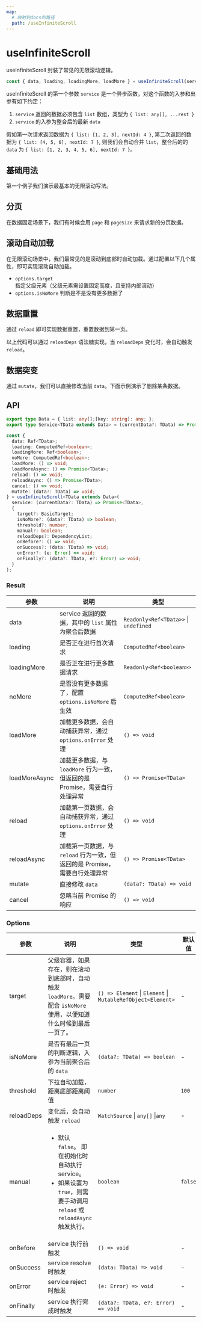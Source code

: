 ```yaml
---
map:
  # 映射到docs的路径
  path: /useInfiniteScroll
---
```


# useInfiniteScroll

useInfiniteScroll 封装了常见的无限滚动逻辑。

```ts
const { data, loading, loadingMore, loadMore } = useInfiniteScroll(service)
```

useInfiniteScroll 的第一个参数 `service` 是一个异步函数，对这个函数的入参和出参有如下约定：

1. `service` 返回的数据必须包含 `list` 数组，类型为 `{ list: any[], ...rest }`
2. `service` 的入参为整合后的最新 `data`

假如第一次请求返回数据为 `{ list: [1, 2, 3], nextId: 4 }`, 第二次返回的数据为 `{ list: [4, 5, 6], nextId: 7 }`, 则我们会自动合并 `list`，整合后的的 `data` 为 `{ list: [1, 2, 3, 4, 5, 6], nextId: 7 }`。

## 基础用法

第一个例子我们演示最基本的无限滚动写法。

<demo src="useInfiniteScroll/demo.vue"
  language="vue"
  title="基本用法"
  desc=""> </demo>

## 分页

在数据固定场景下，我们有时候会用 `page` 和 `pageSize` 来请求新的分页数据。

<demo src="./demo/demo1.vue"
  language="vue"
  title="分页"
  desc=""> </demo>

## 滚动自动加载

在无限滚动场景中，我们最常见的是滚动到底部时自动加载。通过配置以下几个属性，即可实现滚动自动加载。

- `options.target` 指定父级元素（父级元素需设置固定高度，且支持内部滚动）
- `options.isNoMore` 判断是不是没有更多数据了

<demo src="useInfiniteScroll/demo2.vue"
  language="vue"
  title="滚动自动加载"
  desc=""> </demo>

## 数据重置

通过 `reload` 即可实现数据重置，重置数据到第一页。

<demo src="useInfiniteScroll/demo3.vue"
  language="vue"
  title="reload 数据重置"
  desc=""> </demo>

以上代码可以通过 `reloadDeps` 语法糖实现，当 `reloadDeps` 变化时，会自动触发 `reload`。

## 数据突变

通过 `mutate`，我们可以直接修改当前 `data`。下面示例演示了删除某条数据。

<demo src="./demo/demo4.vue"
  language="vue"
  title="mutate 数据突变"
  desc=""> </demo>

## API

```ts
export type Data = { list: any[];[key: string]: any; };
export type Service<TData extends Data> = (currentData?: TData) => Promise<TData>;

const {
  data: Ref<TData>;
  loading: ComputedRef<boolean>;
  loadingMore: Ref<boolean>;
  noMore: ComputedRef<boolean>;
  loadMore: () => void;
  loadMoreAsync: () => Promise<TData>;
  reload: () => void;
  reloadAsync: () => Promise<TData>;
  cancel: () => void;
  mutate: (data?: TData) => void;
} = useInfiniteScroll<TData extends Data>(
  service: (currentData?: TData) => Promise<TData>,
  {
    target?: BasicTarget;
    isNoMore?: (data?: TData) => boolean;
    threshold?: number;
    manual?: boolean;
    reloadDeps?: DependencyList;
    onBefore?: () => void;
    onSuccess?: (data: TData) => void;
    onError?: (e: Error) => void;
    onFinally?: (data?: TData, e?: Error) => void;
  }
);
```

### Result

| 参数 | 说明 | 类型 |
| --- | --- | --- |
| data | service 返回的数据，其中的 `list` 属性为聚合后数据 | `Readonly<Ref<TData>>` \| `undefined` |
| loading | 是否正在进行首次请求 | `ComputedRef<boolean>` |
| loadingMore | 是否正在进行更多数据请求 | `Readonly<Ref<boolean>>` |
| noMore | 是否没有更多数据了，配置 `options.isNoMore` 后生效 | `ComputedRef<boolean>` |
| loadMore | 加载更多数据，会自动捕获异常，通过 `options.onError` 处理 | `() => void` |
| loadMoreAsync | 加载更多数据，与 `loadMore` 行为一致，但返回的是 Promise，需要自行处理异常 | `() => Promise<TData>` |
| reload | 加载第一页数据，会自动捕获异常，通过 `options.onError` 处理 | `() => void` |
| reloadAsync | 加载第一页数据，与 `reload` 行为一致，但返回的是 Promise，需要自行处理异常 | `() => Promise<TData>` |
| mutate | 直接修改 `data` | `(data?: TData) => void` |
| cancel | 忽略当前 Promise 的响应 | `() => void` |

### Options

| 参数 | 说明 | 类型 | 默认值 |
| --- | --- | --- | --- |
| target | 父级容器，如果存在，则在滚动到底部时，自动触发 `loadMore`。需要配合 `isNoMore` 使用，以便知道什么时候到最后一页了。 | `() => Element` \| `Element` \| `MutableRefObject<Element>` | - |
| isNoMore | 是否有最后一页的判断逻辑，入参为当前聚合后的 `data` | `(data?: TData) => boolean` | - |
| threshold | 下拉自动加载，距离底部距离阈值 | `number` | `100` |
| reloadDeps | 变化后，会自动触发 `reload` | `WatchSource` \| `any[]` \|`any` | - |
| manual | <ul><li> 默认 `false`。 即在初始化时自动执行 service。</li><li>如果设置为 `true`，则需要手动调用 `reload` 或 `reloadAsync` 触发执行。 </li></ul> | `boolean` | `false` |
| onBefore | service 执行前触发 | `() => void` | - |
| onSuccess | service resolve 时触发 | `(data: TData) => void` | - |
| onError | service reject 时触发 | `(e: Error) => void` | - |
| onFinally | service 执行完成时触发 | `(data?: TData, e?: Error) => void` | - |
